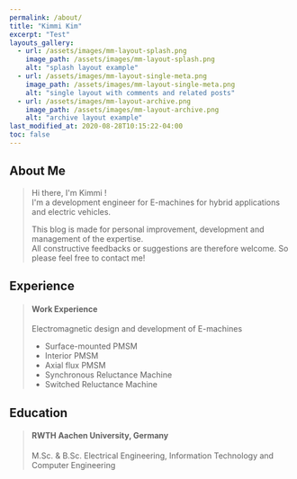 ```yaml
---
permalink: /about/
title: "Kimmi Kim"
excerpt: "Test"
layouts_gallery:
  - url: /assets/images/mm-layout-splash.png
    image_path: /assets/images/mm-layout-splash.png
    alt: "splash layout example"
  - url: /assets/images/mm-layout-single-meta.png
    image_path: /assets/images/mm-layout-single-meta.png
    alt: "single layout with comments and related posts"
  - url: /assets/images/mm-layout-archive.png
    image_path: /assets/images/mm-layout-archive.png
    alt: "archive layout example"
last_modified_at: 2020-08-28T10:15:22-04:00
toc: false
---
```


About Me
--------
>Hi there, I'm Kimmi !   
>I'm a development engineer for E-machines for hybrid applications and electric vehicles.
>
>This blog is made for personal improvement, development and management of the expertise.   
>All constructive feedbacks or suggestions are therefore welcome. So please feel free to contact me!

Experience
-------------
>#### Work Experience
>Electromagnetic design and development of E-machines
>- Surface-mounted PMSM
>- Interior PMSM
>- Axial flux PMSM
>- Synchronous Reluctance Machine
>- Switched Reluctance Machine

Education
---------
> #### RWTH Aachen University, Germany
>M.Sc. & B.Sc. Electrical Engineering, Information Technology and Computer Engineering

